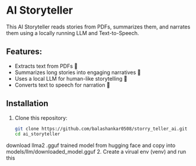 # AI Storyteller

This AI Storyteller reads stories from PDFs, summarizes them, and narrates them using a locally running LLM and Text-to-Speech.

## Features:
- Extracts text from PDFs 📄
- Summarizes long stories into engaging narratives 📖
- Uses a local LLM for human-like storytelling 🤖
- Converts text to speech for narration 🎤

## Installation

1. Clone this repository:
   ```bash
   git clone https://github.com/balashankar0508/storry_teller_ai.git
   cd ai_storyteller

download llma2 .gguf trained model from hugging face and copy into models/llm/downloaded_model.gguf
2. Create a virual env (venv) and run this
